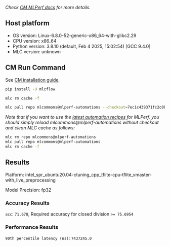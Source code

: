 *Check [CM MLPerf docs](https://docs.mlcommons.org/inference) for more details.*

## Host platform

* OS version: Linux-6.8.0-52-generic-x86_64-with-glibc2.29
* CPU version: x86_64
* Python version: 3.8.10 (default, Feb  4 2025, 15:02:54) 
[GCC 9.4.0]
* MLC version: unknown

## CM Run Command

See [CM installation guide](https://docs.mlcommons.org/inference/install/).

```bash
pip install -U mlcflow

mlc rm cache -f

mlc pull repo mlcommons@mlperf-automations --checkout=7ec1c439371fc2c0b1cb5cc9a23d7b9973417ed9


```
*Note that if you want to use the [latest automation recipes](https://docs.mlcommons.org/inference) for MLPerf,
 you should simply reload mlcommons@mlperf-automations without checkout and clean MLC cache as follows:*

```bash
mlc rm repo mlcommons@mlperf-automations
mlc pull repo mlcommons@mlperf-automations
mlc rm cache -f

```

## Results

Platform: intel_spr_ubuntu20.04-ctuning_cpp_tflite-cpu-tflite_vmaster-with_live_preprocessing

Model Precision: fp32

### Accuracy Results 
`acc`: `71.678`, Required accuracy for closed division `>= 75.6954`

### Performance Results 
`90th percentile latency (ns)`: `7437245.0`
